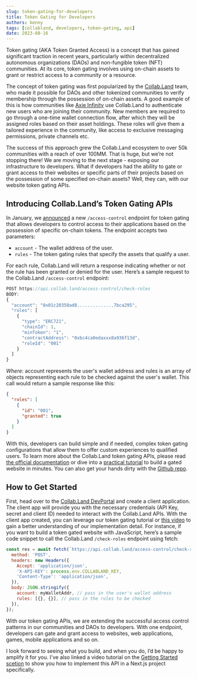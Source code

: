 ```yaml
---
slug: token-gating-for-developers
title: Token Gating for Developers
authors: kenny
tags: [collabland, developers, token-gating, api]
date: 2023-08-16
---
```


Token gating (AKA Token Granted Access) is a concept that has gained significant traction in recent years, particularly within decentralized autonomous organizations (DAOs) and non-fungible token (NFT) communities. At its core, token gating involves using on-chain assets to grant or restrict access to a community or a resource.

The concept of token gating was first popularized by the [Collab.Land](https://collab.land) team, who made it possible for DAOs and other tokenized communities to verify membership through the possession of on-chain assets. A good example of this is how communities like [Axie Infinity](https://axieinfinity.com/) use Collab.Land to authenticate new users who are joining their community. New members are required to go through a one-time wallet connection flow, after which they will be assigned roles based on their asset holdings. These roles will give them a tailored experience in the community, like access to exclusive messaging permissions, private channels etc.

The success of this approach grew the Collab.Land ecosystem to over 50k communities with a reach of over 100MM. That is huge, but we’re not stopping there! We are moving to the next stage - exposing our infrastructure to developers. What if developers had the ability to gate or grant access to their websites or specific parts of their projects based on the possession of some specified on-chain assets? Well, they can, with our website token gating APIs.

## Introducing Collab.Land’s Token Gating APIs

In January, we [announced](https://medium.com/collab-land/announcing-collab-land-token-gating-for-websites-v-1-82f41c7a6ea9) a new `/access-control` endpoint for token gating that allows developers to control access to their applications based on the possession of specific on-chain tokens.
The endpoint accepts two parameters:

- `account` - The wallet address of the user.
- `rules` - The token gating rules that specify the assets that qualify a user.

For each rule, Collab.Land will return a response indicating whether or not the rule has been granted or denied for the user. Here’s a sample request to the Collab.Land `/access-control` endpoint:

```js
POST https://api.collab.land/access-control/check-roles
BODY:
{
  "account": "0x01c20350ad8..............7bca295",
  "rules": [
    {
      "type": "ERC721",
      "chainId": 1,
      "minToken": "1",
      "contractAddress": "0xbc4ca0edaxxx8a936f13d",
      "roleId": "001"
    }
  ]
}
```

_Where_: account represents the user's wallet address and rules is an array of objects representing each rule to be checked against the user's wallet.
This call would return a sample response like this:

```json
{
  "roles": [
    {
      "id": "001",
      "granted": true
    }
  ]
}
```

With this, developers can build simple and if needed, complex token gating configurations that allow them to offer custom experiences to qualified users.
To learn more about the Collab.Land token gating APIs, please read [the official documentation](https://dev.collab.land/docs/downstream-integrations/api/token-gating) or dive into a [practical tutorial](https://dev.collab.land/docs/tutorials/token-gating-tutorial) to build a gated website in minutes. You can also get your hands dirty with the [Github repo](https://github.com/abridged/collabland-tutorials/tree/master#token-gating-website).

## How to Get Started

First, head over to the [Collab.Land DevPortal](https://dev-portal.collab.land) and create a client application. The client app will provide you with the necessary credentials (API Key, secret and client ID) needed to interact with the Collab.Land APIs. With the client app created, you can leverage our token gating tutorial or [this video](https://youtu.be/EUVdGQuD_kw) to gain a better understanding of our implementation detail.
For instance, if you want to build a token gated website with JavaScript, here’s a sample code snippet to call the Collab.Land `/check-roles` endpoint using fetch:

```js
const res = await fetch(`https://api.collab.land/access-control/check-roles`, {
  method: 'POST',
  headers: new Headers({
    Accept: 'application/json',
    'X-API-KEY': process.env.COLLABLAND_KEY,
    'Content-Type': 'application/json',
  }),
  body: JSON.stringify({
    account: myWalletAddr, // pass in the user's wallet address
    rules: [{}, {}], // pass in the rules to be checked
  }),
});
```

With our token gating APIs, we are extending the successful access control patterns in our communities and DAOs to developers. With one endpoint, developers can gate and grant access to websites, web applications, games, mobile applications and so on.

I look forward to seeing what you build, and when you do, I’d be happy to amplify it for you. I've also linked a video tutorial on the [Getting Started scetion](#how-to-get-started) to show you how to implement this API in a Next.js project specifically.

